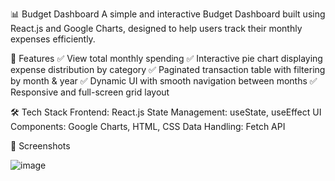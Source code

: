 📊 Budget Dashboard
A simple and interactive Budget Dashboard built using React.js and Google Charts, designed to help users track their monthly expenses efficiently.

🚀 Features
✅ View total monthly spending
✅ Interactive pie chart displaying expense distribution by category
✅ Paginated transaction table with filtering by month & year
✅ Dynamic UI with smooth navigation between months
✅ Responsive and full-screen grid layout

🛠️ Tech Stack
Frontend: React.js
State Management: useState, useEffect
UI Components: Google Charts, HTML, CSS
Data Handling: Fetch API

📸 Screenshots

![image](https://github.com/user-attachments/assets/ae863196-9917-40a1-8813-795470d2ad93)
